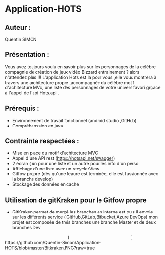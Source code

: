 # Application-HOTS

## Auteur : 

Quentin SIMON

## Présentation : 

Vous avez toujours voulu en savoir plus sur les personnages de la célèbre compagnie de création de jeux vidéo Bizzard entrainement ? alors n'attendez plus !!!
L'application Hots est la pour vous ,elle vous montrera à travers une architecture propre ,accompagnée du célèbre motif d'achitecture MVc, une liste des personnages de votre univers favori grçace à l'appel de l'api Hots.api .

## Prérequis :

* Environnement de travail fonctionnel (android studio ,GitHub)
* Compréhenssion en java 


## Contrainte respectées :

* Mise en place du motif d'achitecture MVC
* Appel d'une API rest (https://hotsapi.net/swagger)
* 2 écran ( un pour une liste et un autre pour les info d'un perso 
* Affichage d'une liste avec un recyclerView
* Gitfow propre (dès qu'une feaure est terminée, elle est fussionnée avec la branche develop)
* Stockage des données en cache 


## Utilisation de gitKraken pour le Gitfow propre

* GitKraken permet de mergé les branches en interne est puis il envoie sur les différents service ( GitHub,GitLab,Bitbucket,Azure DevOps) 
mon projet est composée de trois branches une branche Master et de deux branches Dev

<img scr="readme/Bitkraken.PNG" width="200"/> 
(<img scr="readme/Bitkraken.PNG" width="200"/>) 
https://github.com/Quentin-Simon/Application-HOTS/blob/master/Bitkraken.PNG?raw=true
